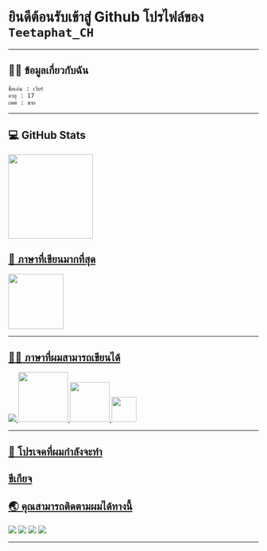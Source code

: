 #  ยินดีต้อนรับเข้าสู่ Github โปรไฟล์ของ ```Teetaphat_CH```
---
## 🙋‍♂️ ข้อมูลเกี่ยวกับฉัน
```
ชื่อเล่น : เวียร์
อายุ : 17
เพศ : ชาย
```
---
## 💻 GitHub Stats
<a href="https://github.com/teerapatthongcam">
 <img height="170em" src="https://github-readme-stats.vercel.app/api?username=teerapatthongcam&show_icons=true&theme=gruvbox&include_all_commits=true&count_private=true"/>

## 📘 ภาษาที่เขียนมากที่สุด
 <a href="https://github.com/teerapatthongcam">
  <img height="111em" src="https://github-readme-stats.vercel.app/api/top-langs/?username=teerapatthongcam&layout=compact&langs_count=7&theme=gruvbox"/>

---

## 👨‍💻 ภาษาที่ผมสามารถเขียนได้
<img src="https://img.icons8.com/color/48/000000/javascript.png"/>  <img src="https://cdn.discordapp.com/attachments/916988679698911353/946766067496280084/522e6bc1a11d1726a35f81cbd979395f-removebg-preview_1.png" width="100 px"/>  <img src="https://cdn.discordapp.com/attachments/916988679698911353/946932309431574579/new-php-logo.png" width="80 px"/> <img src="https://cdn.discordapp.com/attachments/916988679698911353/946936893705183352/logo-removebg-preview.png" width="50 px"/>

----
## 📖 โปรเจคที่ผมกำลังจะทำ
ขีเกียจ
---

## 🌏 คุณสามารถติดตามผมได้ทางนี้
<a href="https://www.youtube.com/channel/UCVj4Ou996CE8COuUf78g3bg" target="_blank"><img src="https://img.shields.io/badge/YouTube-FF0000?style=for-the-badge&logo=youtube&logoColor=white" target="_blank"></a>
<a href="https://web.facebook.com/TeeraphatCH2046" target="_blank"><img src="https://img.shields.io/badge/Facebook-4267B2?style=for-the-badge&logo=facebook&logoColor=white" target="_blank"></a>
<a href="[https://www.instagram.com/teeraphatthongcam" target="_blank"><img src="https://img.shields.io/badge/Instagram-DD2A7B?style=for-the-badge&logo=instagram&logoColor=white" target="_blank"></a>
<a href="https://discord.gg/HJJP4XB3eu" target="_blank"><img src="https://img.shields.io/badge/Discord-5865F2?style=for-the-badge&logo=discord&logoColor=white" target="_blank"></a>

---
